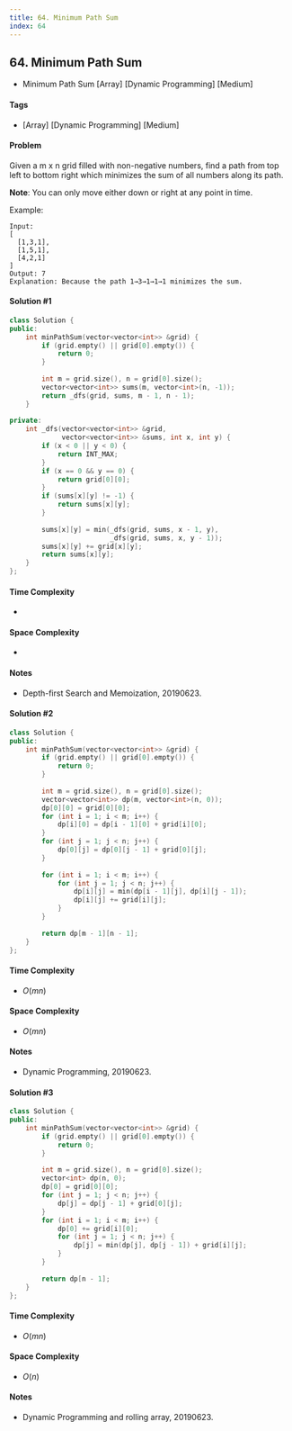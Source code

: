 ```yaml
---
title: 64. Minimum Path Sum
index: 64
---
```


## 64. Minimum Path Sum
- Minimum Path Sum [Array] [Dynamic Programming] [Medium]

#### Tags
- [Array] [Dynamic Programming] [Medium]

#### Problem
Given a m x n grid filled with non-negative numbers, find a path from top left to bottom right which minimizes the sum of all numbers along its path.

**Note**: You can only move either down or right at any point in time.

Example:

    Input:
    [
      [1,3,1],
      [1,5,1],
      [4,2,1]
    ]
    Output: 7
    Explanation: Because the path 1→3→1→1→1 minimizes the sum.

#### Solution #1
``` C++
class Solution {
public:
    int minPathSum(vector<vector<int>> &grid) {
        if (grid.empty() || grid[0].empty()) {
            return 0;
        }
        
        int m = grid.size(), n = grid[0].size();
        vector<vector<int>> sums(m, vector<int>(n, -1));
        return _dfs(grid, sums, m - 1, n - 1);
    }
    
private:
    int _dfs(vector<vector<int>> &grid, 
             vector<vector<int>> &sums, int x, int y) {
        if (x < 0 || y < 0) {
            return INT_MAX;
        }
        if (x == 0 && y == 0) {
            return grid[0][0];
        }
        if (sums[x][y] != -1) {
            return sums[x][y];
        }
        
        sums[x][y] = min(_dfs(grid, sums, x - 1, y), 
                         _dfs(grid, sums, x, y - 1));
        sums[x][y] += grid[x][y];
        return sums[x][y];
    }
};
```

#### Time Complexity
- 

#### Space Complexity
- 

#### Notes
- Depth-first Search and Memoization, 20190623.

#### Solution #2
``` C++
class Solution {
public:
    int minPathSum(vector<vector<int>> &grid) {
        if (grid.empty() || grid[0].empty()) {
            return 0;
        }
        
        int m = grid.size(), n = grid[0].size();
        vector<vector<int>> dp(m, vector<int>(n, 0));
        dp[0][0] = grid[0][0];
        for (int i = 1; i < m; i++) {
            dp[i][0] = dp[i - 1][0] + grid[i][0];
        }
        for (int j = 1; j < n; j++) {
            dp[0][j] = dp[0][j - 1] + grid[0][j];
        }
        
        for (int i = 1; i < m; i++) {
            for (int j = 1; j < n; j++) {
                dp[i][j] = min(dp[i - 1][j], dp[i][j - 1]);
                dp[i][j] += grid[i][j];
            }
        }
        
        return dp[m - 1][n - 1];
    }
};
```

#### Time Complexity
- $O(mn)$

#### Space Complexity
- $O(mn)$

#### Notes
- Dynamic Programming, 20190623.

#### Solution #3
``` C++
class Solution {
public:
    int minPathSum(vector<vector<int>> &grid) {
        if (grid.empty() || grid[0].empty()) {
            return 0;
        }
        
        int m = grid.size(), n = grid[0].size();
        vector<int> dp(n, 0);
        dp[0] = grid[0][0];
        for (int j = 1; j < n; j++) {
            dp[j] = dp[j - 1] + grid[0][j];
        }
        for (int i = 1; i < m; i++) {
            dp[0] += grid[i][0];
            for (int j = 1; j < n; j++) {
                dp[j] = min(dp[j], dp[j - 1]) + grid[i][j];
            }
        }
        
        return dp[n - 1];
    }
};
```

#### Time Complexity
- $O(mn)$

#### Space Complexity
- $O(n)$

#### Notes
- Dynamic Programming and rolling array, 20190623.
